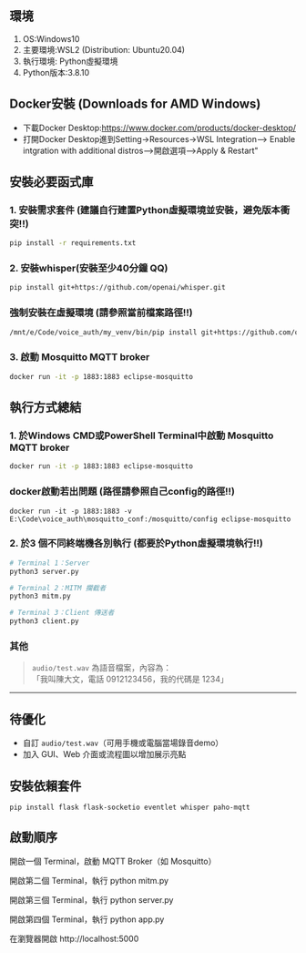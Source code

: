 
## 環境
1. OS:Windows10
2. 主要環境:WSL2 (Distribution: Ubuntu20.04)
3. 執行環境: Python虛擬環境
4. Python版本:3.8.10

## Docker安裝 (Downloads for AMD Windows)
- 下載Docker Desktop:https://www.docker.com/products/docker-desktop/
- 打開Docker Desktop進到Setting->Resources->WSL Integration-->
Enable intgration with additional distros-->開啟選項-->Apply & Restart"


##  安裝必要函式庫

### 1. 安裝需求套件 (建議自行建置Python虛擬環境並安裝，避免版本衝突!!)
```bash
pip install -r requirements.txt
```

### 2. 安裝whisper(安裝至少40分鐘 QQ)
```bash
pip install git+https://github.com/openai/whisper.git
```
### 強制安裝在虛擬環境 (請參照當前檔案路徑!!)
```bash
/mnt/e/Code/voice_auth/my_venv/bin/pip install git+https://github.com/openai/whisper.git
```

### 3. 啟動 Mosquitto MQTT broker
```bash
docker run -it -p 1883:1883 eclipse-mosquitto
```


##  執行方式總結
### 1. 於Windows CMD或PowerShell Terminal中啟動 Mosquitto MQTT broker
```bash
docker run -it -p 1883:1883 eclipse-mosquitto
```


### docker啟動若出問題 (路徑請參照自己config的路徑!!)
```
docker run -it -p 1883:1883 -v E:\Code\voice_auth\mosquitto_conf:/mosquitto/config eclipse-mosquitto

```

### 2. 於3 個不同終端機各別執行 (都要於Python虛擬環境執行!!)
```bash
# Terminal 1：Server
python3 server.py

# Terminal 2：MITM 攔截者
python3 mitm.py

# Terminal 3：Client 傳送者
python3 client.py
```
### 其他
> `audio/test.wav` 為語音檔案，內容為：  
> 「我叫陳大文，電話 0912123456，我的代碼是 1234」




---


## 待優化

- 自訂 `audio/test.wav`（可用手機或電腦當場錄音demo）
- 加入 GUI、Web 介面或流程圖以增加展示亮點



## 安裝依賴套件
```
pip install flask flask-socketio eventlet whisper paho-mqtt

```

## 啟動順序
開啟一個 Terminal，啟動 MQTT Broker（如 Mosquitto）

開啟第二個 Terminal，執行 python mitm.py

開啟第三個 Terminal，執行 python server.py

開啟第四個 Terminal，執行 python app.py

在瀏覽器開啟 http://localhost:5000